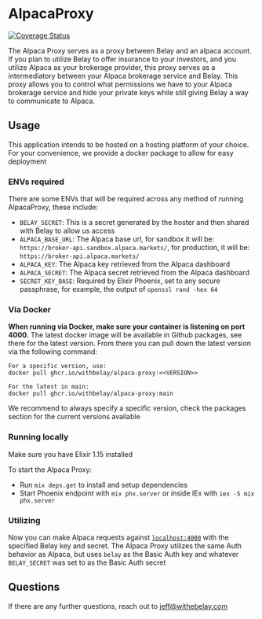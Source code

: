 # AlpacaProxy

[![Coverage Status](https://coveralls.io/repos/github/withbelay/alpaca-proxy/badge.svg?t=9h4WYI)](https://coveralls.io/github/withbelay/alpaca-proxy)

The Alpaca Proxy serves as a proxy between Belay and an alpaca account. If you plan to utilize Belay to offer insurance to your investors, and you utilize Alpaca as your brokerage provider, this proxy serves as a intermediatory between your Alpaca brokerage service and Belay. This proxy allows you to control what permissions we have to your Alpaca brokerage service and hide your private keys while still giving Belay a way to communicate to Alpaca.

## Usage

This application intends to be hosted on a hosting platform of your choice. For your convenience, we provide a docker package to allow for easy deployment

### ENVs required

There are some ENVs that will be required across any method of running AlpacaProxy, these include:

- `BELAY_SECRET`: This is a secret generated by the hoster and then shared with Belay to allow us access
- `ALPACA_BASE_URL`: The Alpaca base url, for sandbox it will be: `https://broker-api.sandbox.alpaca.markets/`, for production, it will be: `https://broker-api.alpaca.markets/`
- `ALPACA_KEY`: The Alpaca key retrieved from the Alpaca dashboard
- `ALPACA_SECRET`: The Alpaca secret retrieved from the Alpaca dashboard
- `SECRET_KEY_BASE`: Required by Elixir Phoenix, set to any secure passphrase, for example, the output of `openssl rand -hex 64`

### Via Docker

**When running via Docker, make sure your container is listening on port 4000.** The latest docker image will be available in Github packages, see there for the latest version. From there you can pull down the latest version via the following command:

```text
For a specific version, use:
docker pull ghcr.io/withbelay/alpaca-proxy:<<VERSION>>

For the latest in main:
docker pull ghcr.io/withbelay/alpaca-proxy:main
```

We recommend to always specify a specific version, check the packages section for the current versions available

### Running locally

Make sure you have Elixir 1.15 installed

To start the Alpaca Proxy:

- Run `mix deps.get` to install and setup dependencies
- Start Phoenix endpoint with `mix phx.server` or inside IEx with `iex -S mix phx.server`

### Utilizing

Now you can make Alpaca requests against [`localhost:4000`](http://localhost:4000) with the specified Belay key and secret.
The Alpaca Proxy utilizes the same Auth behavior as Alpaca, but uses `belay` as the Basic Auth key and whatever `BELAY_SECRET` was set to as the Basic Auth secret

## Questions

If there are any further questions, reach out to <jeff@withebelay.com>
